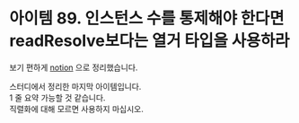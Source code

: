 # 아이템 89. 인스턴스 수를 통제해야 한다면 readResolve보다는 열거 타입을 사용하라

보기 편하게 [notion](https://obtainable-poppyseed-72e.notion.site/item-89-readResolve-fc295b9e0056456a96fa40cbf085abfe?pvs=4) 으로 정리했습니다.

스터디에서 정리한 마지막 아이템입니다.  
1 줄 요약 가능할 것 같습니다.   
직렬화에 대해 모르면 사용하지 마십시오.  